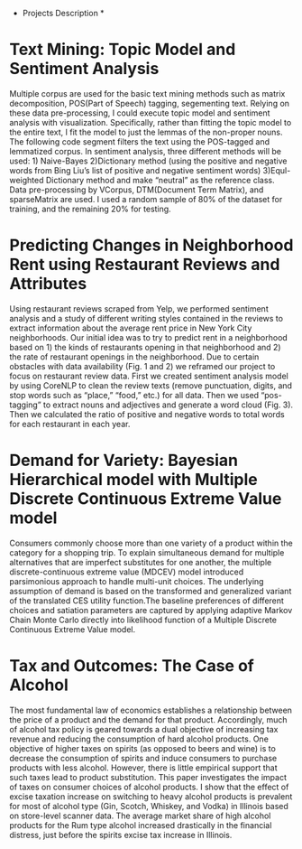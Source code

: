 * Projects Description *

# Text Mining: Topic Model and Sentiment Analysis

Multiple corpus are used for the basic text mining methods such as matrix decomposition, POS(Part of Speech) tagging, segementing text. Relying on these data pre-processing, I could execute topic model and sentiment analysis with visualization. Specifically, rather than fitting the topic model to the entire text, I fit the model to just the lemmas of the non-proper nouns. The following code segment filters the text using the POS-tagged and lemmatized corpus. In sentiment analysis, three different methods will be used: 1) Naive-Bayes 2)Dictionary method (using the positive and negative words from Bing Liu’s list of positive and negative sentiment words) 3)Equl-weighted Dictionary method and make “neutral” as the reference class. Data pre-processing by VCorpus, DTM(Document Term Matrix), and sparseMatrix are used. I used a random sample of 80% of the dataset for training, and the remaining 20% for testing.

# Predicting Changes in Neighborhood Rent using Restaurant Reviews and Attributes

Using restaurant reviews scraped from Yelp, we performed sentiment analysis and a study of different writing styles contained in the reviews to extract information about the average rent price in New York City neighborhoods.
Our initial idea was to try to predict rent in a neighborhood based on 1) the kinds of restaurants opening in that neighborhood and 2) the rate of restaurant openings in the neighborhood. Due to certain obstacles with data availability (Fig. 1 and 2) we reframed our project to focus on restaurant review data. First we created sentiment analysis model by using CoreNLP to clean the review texts (remove punctuation, digits, and stop words such as “place,” “food,” etc.) for all data. Then we used “pos-tagging” to extract nouns and adjectives and generate a word cloud (Fig. 3). Then we calculated the ratio of positive and negative words to total words for each restaurant in each year.

# Demand for Variety: Bayesian Hierarchical model with Multiple Discrete Continuous Extreme Value model

Consumers commonly choose more than one variety of a product within the category for a shopping trip. To explain simultaneous demand for multiple alternatives that are imperfect substitutes for one another, the multiple discrete-continuous extreme value (MDCEV) model introduced parsimonious approach to handle multi-unit choices. The underlying assumption of demand is based on the transformed and generalized variant of the translated CES utility function.The baseline preferences of different choices and satiation parameters are captured by applying adaptive Markov Chain Monte Carlo directly into likelihood function of a Multiple Discrete Continuous Extreme Value model.

# Tax and Outcomes: The Case of Alcohol

The most fundamental law of economics establishes a relationship between the price of a product and the demand for that product. Accordingly, much of alcohol tax policy is geared towards a dual objective of increasing tax revenue and reducing the consumption of hard alcohol products. One objective of higher taxes on spirits (as opposed to beers and wine) is to decrease the consumption of spirits and induce consumers to purchase products with less alcohol. However, there is little empirical support that such taxes lead to product substitution. This paper investigates the impact of taxes on consumer choices of alcohol products. I show that the effect of excise taxation increase on switching to heavy alcohol products is prevalent for most of alcohol type (Gin, Scotch, Whiskey, and Vodka) in Illinois based on store-level scanner data. The average market share of high alcohol products for the Rum type alcohol increased drastically in the financial distress, just before the spirits excise tax increase in Illinois.





